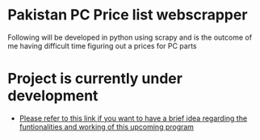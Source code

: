 # Pakistan PC Price list webscrapper
 Following will be developed in python using scrapy and is the outcome of me having difficult time figuring out a prices for PC parts

# Project is currently under development
 - [Please refer to this link if you want to have a brief idea regarding the funtionalities and working of this upcoming program](https://github.com/AhmedB479/My-scrapy-practice)
